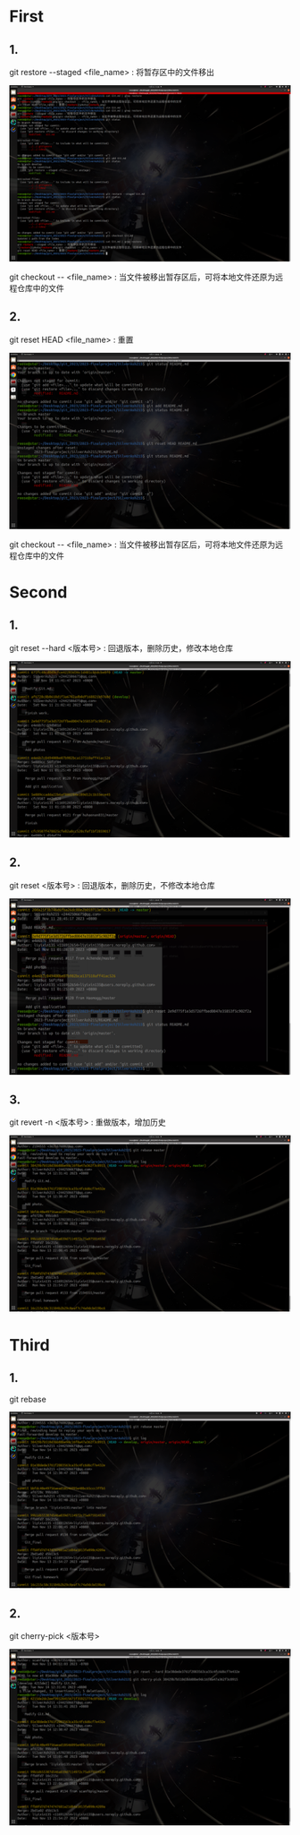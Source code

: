 # First

## 1.

git restore --staged <file_name> : 将暂存区中的文件移出

![restore](photo/restore.png)

git checkout -- <file_name> : 当文件被移出暂存区后，可将本地文件还原为远程仓库中的文件

## 2.

git reset HEAD <file_name> : 重置

![reset](photo/reset.png)

git checkout -- <file_name> : 当文件被移出暂存区后，可将本地文件还原为远程仓库中的文件

# Second

## 1.

git reset --hard <版本号> : 回退版本，删除历史，修改本地仓库

![reset --hard](photo/reset%20---hard.png)

## 2.

git reset <版本号> : 回退版本，删除历史，不修改本地仓库

![process](photo/process.png)

## 3.

git revert -n <版本号> : 重做版本，增加历史

![revert](photo/rebase.png)

# Third

## 1.

git rebase  <branch>

![rebase](photo/rebase.png)

## 2.

git cherry-pick <版本号>

![cherry-pick](photo/cherry-pick.png)

